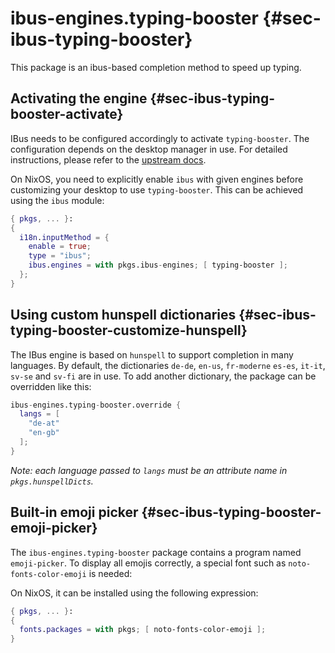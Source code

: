 # ibus-engines.typing-booster {#sec-ibus-typing-booster}

This package is an ibus-based completion method to speed up typing.

## Activating the engine {#sec-ibus-typing-booster-activate}

IBus needs to be configured accordingly to activate `typing-booster`. The configuration depends on the desktop manager in use. For detailed instructions, please refer to the [upstream docs](https://mike-fabian.github.io/ibus-typing-booster/).

On NixOS, you need to explicitly enable `ibus` with given engines before customizing your desktop to use `typing-booster`. This can be achieved using the `ibus` module:

```nix
{ pkgs, ... }:
{
  i18n.inputMethod = {
    enable = true;
    type = "ibus";
    ibus.engines = with pkgs.ibus-engines; [ typing-booster ];
  };
}
```

## Using custom hunspell dictionaries {#sec-ibus-typing-booster-customize-hunspell}

The IBus engine is based on `hunspell` to support completion in many languages. By default, the dictionaries `de-de`, `en-us`, `fr-moderne` `es-es`, `it-it`, `sv-se` and `sv-fi` are in use. To add another dictionary, the package can be overridden like this:

```nix
ibus-engines.typing-booster.override {
  langs = [
    "de-at"
    "en-gb"
  ];
}
```

_Note: each language passed to `langs` must be an attribute name in `pkgs.hunspellDicts`._

## Built-in emoji picker {#sec-ibus-typing-booster-emoji-picker}

The `ibus-engines.typing-booster` package contains a program named `emoji-picker`. To display all emojis correctly, a special font such as `noto-fonts-color-emoji` is needed:

On NixOS, it can be installed using the following expression:

```nix
{ pkgs, ... }:
{
  fonts.packages = with pkgs; [ noto-fonts-color-emoji ];
}
```
